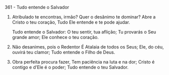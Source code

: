 361 - Tudo entende o Salvador

1. Atribulado te encontras, irmão?
   Quer o desânimo te dominar?
   Abre a Cristo o teu coração,
   Tudo Ele entende e te pode ajudar.

    Tudo entende o Salvador:
    O teu sentir, tua aflição;
    Tu provarás o Seu grande amor;
    Ele conhece o teu coração.

2. Não desanimes, pois o Redentor
   É Atalaia de todos os Seus;
   Ele, do céu, ouvirá teu clamor;
   Tudo entende o Filho de Deus.

3. Obra perfeita procura fazer,
   Tem paciência na luta e na dor;
   Cristo é contigo e d’Ele é o poder;
   Tudo entende o teu Salvador.
